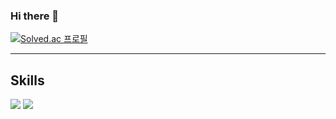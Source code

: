 ### Hi there 👋
[![Solved.ac
프로필](http://mazassumnida.wtf/api/mini/generate_badge?boj=jmg1997)](https://solved.ac/jmg1997)
***
## Skills
<div>
<img src="https://img.shields.io/badge/java-007396?style=for-the-badge&logo=java&logoColor=white">
<img src="https://img.shields.io/badge/spring-6DB33F?style=for-the-badge&logo=spring&logoColor=white">
</div>



